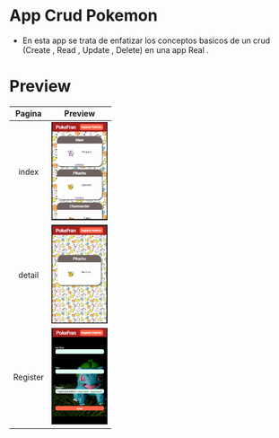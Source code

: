 # App Crud Pokemon
- En esta app se trata de enfatizar los conceptos basicos de un crud (Create , Read , Update , Delete) en una app Real .

# Preview

Pagina                     |  Preview
:-------------------------:|:-------------------------:
index                      |<img src="https://github.com/FranMaster08/PokeFran/blob/master/preview/index.PNG" width="100">
detail                     |<img src="https://github.com/FranMaster08/PokeFran/blob/master/preview/Detail.PNG" width="100">
Register                   |<img src="https://github.com/FranMaster08/PokeFran/blob/master/preview/Register.PNG" width="100">


